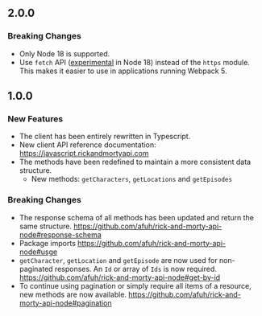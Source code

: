 ## 2.0.0

### Breaking Changes
- Only Node 18 is supported.
- Use `fetch` API ([experimental](https://nodejs.org/en/blog/announcements/v18-release-announce/#fetch-experimental) in Node 18) instead of the `https` module. This makes it easier to use in applications running Webpack 5.

## 1.0.0 

### New Features
- The client has been entirely rewritten in Typescript. 
- New client API reference documentation: https://javascript.rickandmortyapi.com
- The methods have been redefined to maintain a more consistent data structure.
  - New methods: `getCharacters`, `getLocations` and `getEpisodes`

### Breaking Changes
- The response schema of all methods has been updated and return the same structure. https://github.com/afuh/rick-and-morty-api-node#response-schema
- Package imports https://github.com/afuh/rick-and-morty-api-node#usge
- `getCharacter`, `getLocation` and `getEpisode` are now used for non-paginated responses. An `Id` or array of `Ids` is now required. https://github.com/afuh/rick-and-morty-api-node#get-by-id 
- To continue using pagination or simply require all items of a resource, new methods are now available. https://github.com/afuh/rick-and-morty-api-node#pagination